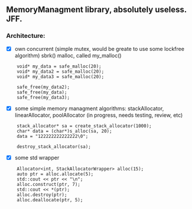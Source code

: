 ## MemoryManagment library, absolutely useless. JFF. 

### Architecture:
 - [x] own concurrent (simple mutex, would be greate to use some lockfree algorithm) sbrk() malloc, called my_malloc()

```
	void* my_data = safe_malloc(20);
	void* my_data2 = safe_malloc(20);
	void* my_data3 = safe_malloc(20);

	safe_free(my_data2);
	safe_free(my_data);
	safe_free(my_data3);	
```

 - [x] some simple memory managment algorithms: stackAllocator, linearAllocator, poolAllocator (in progress, needs testing, review, etc)

```
    stack_allocator* sa = create_stack_allocator(1000);
	char* data = (char*)s_alloc(sa, 20);
	data = "122222222222222\0";

	destroy_stack_allocator(sa);
```

 - [x] some std wrapper

```
    Allocator<int, StackAllocatorWrapper> alloc(15);
    auto ptr = alloc.allocate(5);
    std::cout << ptr << "\n";
    alloc.construct(ptr, 7);
    std::cout << *(ptr);   
    alloc.destroy(ptr);
    alloc.deallocate(ptr, 5);
```

